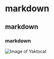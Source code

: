 # markdown
## markdown
### markdown

![Image of Yaktocat](https://octodex.github.com/images/yaktocat.png)
